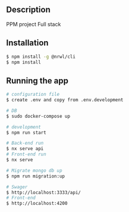 ## Description

PPM project Full stack

## Installation

```bash
$ npm install -g @nrwl/cli
$ npm install
```

## Running the app

```bash
# configuration file
$ create .env and copy from .env.development

# DB
$ sudo docker-compose up

# development
$ npm run start

# Back-end run
$ nx serve api
# Front-end run
$ nx serve

# Migrate mongo db up
$ npm run migration:up

# Swager
$ http://localhost:3333/api/
# Front-end
$ http://localhost:4200
```
